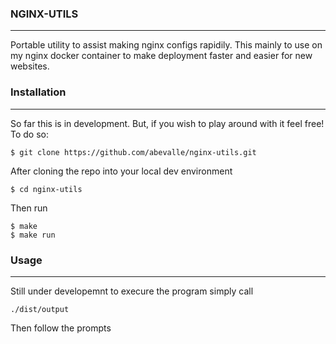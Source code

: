 ### NGINX-UTILS
---

Portable utility to assist making nginx configs rapidily. This mainly to use on my nginx docker container to make deployment faster and easier for new websites.


### Installation
---

So far this is in development. But, if you wish to play around with it feel free! To do so:

```shell
$ git clone https://github.com/abevalle/nginx-utils.git
```
After cloning the repo into your local dev environment
```shell
$ cd nginx-utils
```
Then run
```shell
$ make
$ make run
```

### Usage
---
Still under developemnt to execure the program simply call 
```shell
./dist/output
```
Then follow the prompts